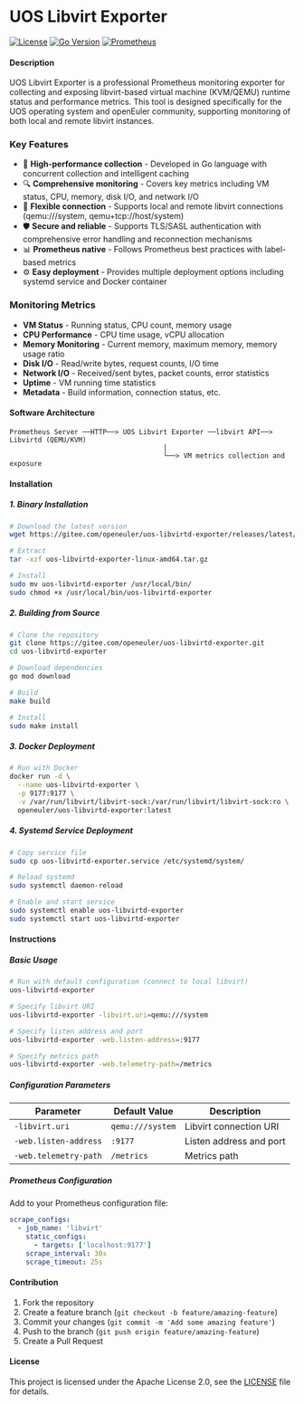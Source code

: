# UOS Libvirt Exporter

[![License](https://img.shields.io/badge/License-Apache%202.0-blue.svg)](https://opensource.org/licenses/Apache-2.0)
[![Go Version](https://img.shields.io/badge/Go-%3E%3D1.11-blue.svg)](https://golang.org/)
[![Prometheus](https://img.shields.io/badge/Prometheus-Exporter-green.svg)](https://prometheus.io/)

#### Description

UOS Libvirt Exporter is a professional Prometheus monitoring exporter for collecting and exposing libvirt-based virtual machine (KVM/QEMU) runtime status and performance metrics. This tool is designed specifically for the UOS operating system and openEuler community, supporting monitoring of both local and remote libvirt instances.

### Key Features

- 🚀 **High-performance collection** - Developed in Go language with concurrent collection and intelligent caching
- 🔍 **Comprehensive monitoring** - Covers key metrics including VM status, CPU, memory, disk I/O, and network I/O
- 🔌 **Flexible connection** - Supports local and remote libvirt connections (qemu:///system, qemu+tcp://host/system)
- 🛡️ **Secure and reliable** - Supports TLS/SASL authentication with comprehensive error handling and reconnection mechanisms
- 📊 **Prometheus native** - Follows Prometheus best practices with label-based metrics
- ⚙️ **Easy deployment** - Provides multiple deployment options including systemd service and Docker container

### Monitoring Metrics

- **VM Status** - Running status, CPU count, memory usage
- **CPU Performance** - CPU time usage, vCPU allocation
- **Memory Monitoring** - Current memory, maximum memory, memory usage ratio
- **Disk I/O** - Read/write bytes, request counts, I/O time
- **Network I/O** - Received/sent bytes, packet counts, error statistics
- **Uptime** - VM running time statistics
- **Metadata** - Build information, connection status, etc.

#### Software Architecture

```
Prometheus Server ──HTTP──> UOS Libvirt Exporter ──libvirt API──> Libvirtd (QEMU/KVM)
                                      │
                                      └──> VM metrics collection and exposure
```

#### Installation

##### 1. Binary Installation

```bash
# Download the latest version
wget https://gitee.com/openeuler/uos-libvirtd-exporter/releases/latest/download/uos-libvirtd-exporter-linux-amd64.tar.gz

# Extract
tar -xzf uos-libvirtd-exporter-linux-amd64.tar.gz

# Install
sudo mv uos-libvirtd-exporter /usr/local/bin/
sudo chmod +x /usr/local/bin/uos-libvirtd-exporter
```

##### 2. Building from Source

```bash
# Clone the repository
git clone https://gitee.com/openeuler/uos-libvirtd-exporter.git
cd uos-libvirtd-exporter

# Download dependencies
go mod download

# Build
make build

# Install
sudo make install
```

##### 3. Docker Deployment

```bash
# Run with Docker
docker run -d \
  --name uos-libvirtd-exporter \
  -p 9177:9177 \
  -v /var/run/libvirt/libvirt-sock:/var/run/libvirt/libvirt-sock:ro \
  openeuler/uos-libvirtd-exporter:latest
```

##### 4. Systemd Service Deployment

```bash
# Copy service file
sudo cp uos-libvirtd-exporter.service /etc/systemd/system/

# Reload systemd
sudo systemctl daemon-reload

# Enable and start service
sudo systemctl enable uos-libvirtd-exporter
sudo systemctl start uos-libvirtd-exporter
```

#### Instructions

##### Basic Usage

```bash
# Run with default configuration (connect to local libvirt)
uos-libvirtd-exporter

# Specify libvirt URI
uos-libvirtd-exporter -libvirt.uri=qemu:///system

# Specify listen address and port
uos-libvirtd-exporter -web.listen-address=:9177

# Specify metrics path
uos-libvirtd-exporter -web.telemetry-path=/metrics
```

##### Configuration Parameters

| Parameter | Default Value | Description |
|-----------|---------------|-------------|
| `-libvirt.uri` | `qemu:///system` | Libvirt connection URI |
| `-web.listen-address` | `:9177` | Listen address and port |
| `-web.telemetry-path` | `/metrics` | Metrics path |

##### Prometheus Configuration

Add to your Prometheus configuration file:

```yaml
scrape_configs:
  - job_name: 'libvirt'
    static_configs:
      - targets: ['localhost:9177']
    scrape_interval: 30s
    scrape_timeout: 25s
```

#### Contribution

1. Fork the repository
2. Create a feature branch (`git checkout -b feature/amazing-feature`)
3. Commit your changes (`git commit -m 'Add some amazing feature'`)
4. Push to the branch (`git push origin feature/amazing-feature`)
5. Create a Pull Request

#### License

This project is licensed under the Apache License 2.0, see the [LICENSE](LICENSE) file for details.
